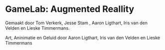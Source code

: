 GameLab: Augmented Reallity
=======

Gemaakt door Tom Verkerk, Jesse Stam , Aaron Ligthart, Iris van den Velden en Lieske Timmermans.

Art, Aninimatie en Geluid door Aaron Ligthart, Iris van den Velden en Lieske Timmermans

